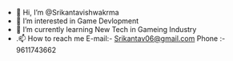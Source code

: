 - 👋 Hi, I’m @Srikantavishwakrma
- 👀 I’m interested in Game Devlopment
- 🌱 I’m currently learning New Tech in Gameing Industry
- .📫 How to reach me  E-mail:- Srikantav06@gmail.com Phone :- 9611743662
<!---
Srikantavishwakrma/Srikantavishwakrma is a ✨ special ✨ repository because its `README.md` (this file) appears on your GitHub profile.
You can click the Preview link to take a look at your changes.
--->

